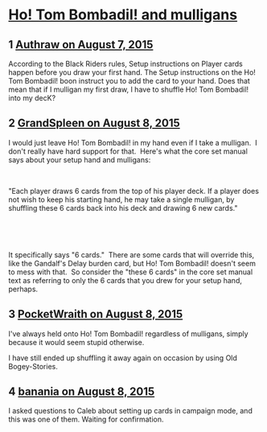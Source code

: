 # [Ho! Tom Bombadil! and mulligans](https://community.fantasyflightgames.com/topic/184484-ho-tom-bombadil-and-mulligans/)

## 1 [Authraw on August 7, 2015](https://community.fantasyflightgames.com/topic/184484-ho-tom-bombadil-and-mulligans/?do=findComment&comment=1725585)

According to the Black Riders rules, Setup instructions on Player cards happen before you draw your first hand. The Setup instructions on the Ho! Tom Bombadil! boon instruct you to add the card to your hand. Does that mean that if I mulligan my first draw, I have to shuffle Ho! Tom Bombadil! into my decK?

## 2 [GrandSpleen on August 8, 2015](https://community.fantasyflightgames.com/topic/184484-ho-tom-bombadil-and-mulligans/?do=findComment&comment=1726363)

I would just leave Ho! Tom Bombadil! in my hand even if I take a mulligan.  I don't really have hard support for that.  Here's what the core set manual says about your setup hand and mulligans:

 

"Each player draws 6 cards from the top of his player deck. If a player does not wish to keep his starting hand, he may take a single mulligan, by shuffling these 6 cards back into his deck and drawing 6 new cards."

 

 

It specifically says "6 cards."  There are some cards that will override this, like the Gandalf's Delay burden card, but Ho! Tom Bombadil! doesn't seem to mess with that.  So consider the "these 6 cards" in the core set manual text as referring to only the 6 cards that you drew for your setup hand, perhaps.

## 3 [PocketWraith on August 8, 2015](https://community.fantasyflightgames.com/topic/184484-ho-tom-bombadil-and-mulligans/?do=findComment&comment=1726478)

I've always held onto Ho! Tom Bombadil! regardless of mulligans, simply because it would seem stupid otherwise.

I have still ended up shuffling it away again on occasion by using Old Bogey-Stories.

## 4 [banania on August 8, 2015](https://community.fantasyflightgames.com/topic/184484-ho-tom-bombadil-and-mulligans/?do=findComment&comment=1726624)

I asked questions to Caleb about setting up cards in campaign mode, and this was one of them. Waiting for confirmation.

